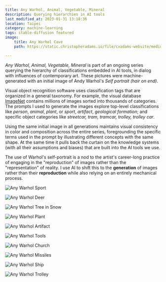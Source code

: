 ```yaml
---
title: Any Warhol, Animal, Vegetable, Mineral
description: Querying hierarchies in AI tools
last_modified_at: 2023-01-31 13:18:36
location: Taipei
category: machine-learning
tags: stable-diffusion featured
image:
    title: Any Warhol Cave
    path: https://static.christopheradams.io/file/cxadams-website/medium/drive/AI/StableDiffusion/2022-12/anywarhol_avm1/20221215103348_00006_a_black_and_white_photograph_of_a_geological_formation.jpg

---
```


*Any Warhol, Animal, Vegetable, Mineral* is part of an ongoing series querying
the hierarchy of classifications embedded in AI tools, in dialog with influences
of contemporary art. These pictures were machine-generated with an initial image
of Andy Warhol's *Self portrait (hair on end)*.

Visual object recognition software uses classification tags that are organized
in a general taxonomy. For example, the visual database [ImageNet] contains
millions of images sorted into thousands of categories. The prompts I used to
generate the images explore top-level classifications like *person*, *animal*,
*plant*, or *sport*, *artifact*, *geological formation*; and specific object
categories like *streetcar, tram, tramcar, trolley, trolley car*.

Using the same initial image in all generations maintains visual consistency in
color and composition across the entire series, foregrounding the specific terms
used in the prompt by illustrating different concepts with the same shape. At
the same time it pulls back the curtain on the knowledge systems (with all their
assumptions and biases) that are built into the AI tools we use.

The use of Warhol's self-portrait is a nod to the artist's career-long practice
of engaging in the "reproduction" of images rather than the "representation" of
reality. I use AI to shift this to the **generation** of images rather than their
**reproduction** while also relying on an entirely mechanical process.

![Any Warhol Sport](https://static.christopheradams.io/file/cxadams-website/small/drive/AI/StableDiffusion/2022-12/anywarhol_avm1/20221215103348_00012_a_black_and_white_photograph_of_a_sport.png)

![Any Warhol Deer](https://static.christopheradams.io/file/cxadams-website/small/drive/AI/StableDiffusion/2022-12/anywarhol_avm1/20221220134835_00001_a_black_and_white_photograph_of_a_mounted_deers_head_with_antlers_and_real_fur.png)

![Any Warhol Tree in Snow](https://static.christopheradams.io/file/cxadams-website/small/drive/AI/StableDiffusion/2022-12/anywarhol_avm1/20221220140115_00025_a_black_and_white_photograph_of_a_tree_in_snow.png)

![Any Warhol Plant](https://static.christopheradams.io/file/cxadams-website/small/drive/AI/StableDiffusion/2022-12/anywarhol_avm1/20221220140115_00101_a_black_and_white_photograph_of_a_natural_object.png)

![Any Warhol Artifact](https://static.christopheradams.io/file/cxadams-website/small/drive/AI/StableDiffusion/2022-12/anywarhol_avm1/20221220140115_00170_a_black_and_white_photograph_of_an_artifact.png)

![Any Warhol Tools](https://static.christopheradams.io/file/cxadams-website/small/drive/AI/StableDiffusion/2022-12/anywarhol_avm1/20221221052210_00050_a_black_and_white_photograph_of_a_stack_of_tools.png)

![Any Warhol Church](https://static.christopheradams.io/file/cxadams-website/small/drive/AI/StableDiffusion/2022-12/anywarhol_avm1/20221221074957_00001_a_black_and_white_photograph_of_a_church_church_building.png)

![Any Warhol Missiles](https://static.christopheradams.io/file/cxadams-website/small/drive/AI/StableDiffusion/2022-12/anywarhol_avm1/20221220135800_00002_a_black_and_white_photograph_of_a_stack_of_ballistic_missles.png)

![Any Warhol Ship](https://static.christopheradams.io/file/cxadams-website/small/drive/AI/StableDiffusion/2022-12/anywarhol_avm1/20221221081754_00027_a_black_and_white_photograph_of_a_container_ship_containership_container_vessel.png)

![Any Warhol Trolley](https://static.christopheradams.io/file/cxadams-website/small/drive/AI/StableDiffusion/2022-12/anywarhol_avm1/20221221090755_00009_a_black_and_white_photograph_of_a_streetcar_tram_tramcar_trolley_trolley_car.png)

[ImageNet]: https://www.image-net.org/
